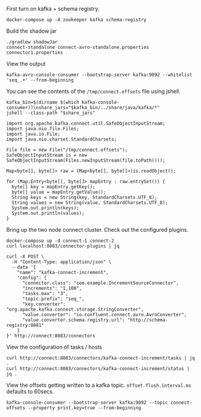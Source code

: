 First turn on kafka + schema registry.

```
docker-compose up -d zookeeper kafka schema-registry
```

Build the shadow jar

```
./gradlew shadowJar
connect-standalone connect-avro-standalone.properties connector1.properties
```

View the output

```
kafka-avro-console-consumer --bootstrap-server kafka:9092 --whitelist 'seq_.+' --from-beginning
```

You can see the contents of the `/tmp/connect.offsets` file using jshell.

```
kafka_bin=$(dirname $(which kafka-console-consumer))\nshare_jars="$kafka_bin/../share/java/kafka/*"
jshell --class-path "$share_jars"
```

```
import org.apache.kafka.connect.util.SafeObjectInputStream;
import java.nio.file.Files;
import java.io.File;
import java.nio.charset.StandardCharsets;

File file = new File("/tmp/connect.offsets");
SafeObjectInputStream is = new SafeObjectInputStream(Files.newInputStream(file.toPath()));

Map<byte[], byte[]> raw = (Map<byte[], byte[]>)is.readObject();

for (Map.Entry<byte[], byte[]> mapEntry : raw.entrySet()) {
  byte[] key = mapEntry.getKey();
  byte[] value = mapEntry.getValue();
  String keys = new String(key, StandardCharsets.UTF_8);
  String values = new String(value, StandardCharsets.UTF_8);
  System.out.println(keys);
  System.out.println(values);
}
```

Bring up the two node connect cluster.  Check out the configured plugins.


```
docker-compose up -d connect-1 connect-2
curl localhost:8083/connector-plugins | jq
```

```
curl -X POST \
  -H "Content-Type: application/json" \
  --data '{
    "name": "kafka-connect-increment",
    "config": {
      "connector.class": "com.example.IncrementSourceConnector",
      "increments": "1,100",
      "tasks.max": "3",
      "topic.prefix": "seq_",
      "key.converter": "org.apache.kafka.connect.storage.StringConverter",
      "value.converter": "io.confluent.connect.avro.AvroConverter",
      "value.converter.schema.registry.url": "http://schema-registry:8081"
    }
}' http://connect:8083/connectors
```

View the configuration of tasks / hosts

```
curl http://connect:8083/connectors/kafka-connect-increment/tasks | jq .
curl http://connect:8083/connectors/kafka-connect-increment/status | jq .
```

View the offsets getting written to a kafka topic. `offset.flush.interval.ms` defaults to 60secs.

```
kafka-console-consumer --bootstrap-server kafka:9092 --topic connect-offsets --property print.key=true --from-beginning
```
